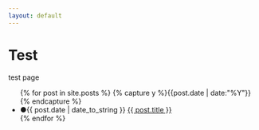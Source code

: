 ```yaml
---
layout: default
---
```


# Test

test page


<ul class="listing">
{% for post in site.posts %}
  {% capture y %}{{post.date | date:"%Y"}}{% endcapture %}
  <li class="listing-item">
    <time datetime="{{ post.date | date:"%Y-%m-%d" }}">&#9679;{{ post.date | date_to_string }}</time>
    <a href="{{ post.url }}" title="{{ post.title }}">{{ post.title }}</a>
  </li>
{% endfor %}
</ul>

